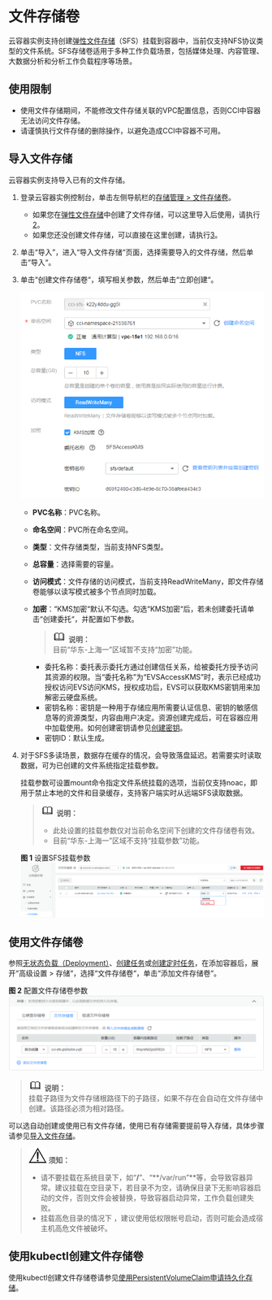 # 文件存储卷<a name="cci_01_0062"></a>

云容器实例支持创建[弹性文件存储](https://www.huaweicloud.com/product/sfs.html)（SFS）挂载到容器中，当前仅支持NFS协议类型的文件系统。SFS存储卷适用于多种工作负载场景，包括媒体处理、内容管理、大数据分析和分析工作负载程序等场景。

## 使用限制<a name="section1952064916495"></a>

-   使用文件存储期间，不能修改文件存储关联的VPC配置信息，否则CCI中容器无法访问文件存储。
-   请谨慎执行文件存储的删除操作，以避免造成CCI中容器不可用。

## 导入文件存储<a name="section19847172452713"></a>

云容器实例支持导入已有的文件存储。

1.  登录云容器实例控制台，单击左侧导航栏的[存储管理 \> 文件存储卷](https://console.huaweicloud.com/cci/#/app/storage/sfs/list)。
    -   如果您在[弹性文件存储](https://www.huaweicloud.com/product/sfs.html)中创建了文件存储，可以这里导入后使用，请执行[2](#li181745101913)。
    -   如果您还没创建文件存储，可以直接在这里创建，请执行[3](#li171816301567)。

2.  <a name="li181745101913"></a>单击“导入”，进入“导入文件存储“页面，选择需要导入的文件存储，然后单击“导入“。
3.  <a name="li171816301567"></a>单击“创建文件存储卷“，填写相关参数，然后单击“立即创建“。

    ![](figures/创建文件存储卷.png)

    -   **PVC名称**：PVC名称。
    -   **命名空间**：PVC所在命名空间。
    -   **类型**：文件存储类型，当前支持NFS类型。
    -   **总容量**：选择需要的容量。
    -   **访问模式**：文件存储的访问模式，当前支持ReadWriteMany，即文件存储卷能够以读写模式被多个节点同时加载。
    -   **加密**：“KMS加密“默认不勾选。勾选“KMS加密“后，若未创建委托请单击“创建委托“，并配置如下参数。

        >![](public_sys-resources/icon-note.gif) **说明：**   
        >目前“华东-上海一”区域暂不支持“加密”功能。  

        -   委托名称：委托表示委托方通过创建信任关系，给被委托方授予访问其资源的权限。当“委托名称”为“EVSAccessKMS”时，表示已经成功授权访问EVS访问KMS，授权成功后，EVS可以获取KMS密钥用来加解密云硬盘系统。
        -   密钥名称：密钥是一种用于存储应用所需要认证信息、密钥的敏感信息等的资源类型，内容由用户决定。资源创建完成后，可在容器应用中加载使用。如何创建密钥请参见[创建密钥](https://support.huaweicloud.com/usermanual-dew/zh-cn_topic_0034324884.html)。
        -   密钥ID：默认生成。

4.  对于SFS多读场景，数据存在缓存的情况，会导致落盘延迟。若需要实时读取数据，可为已创建的文件系统指定挂载参数。

    挂载参数可设置mount命令指定文件系统挂载的选项，当前仅支持noac，即用于禁止本地的文件和目录缓存，支持客户端实时从远端SFS读取数据。

    >![](public_sys-resources/icon-note.gif) **说明：**   
    >-   此处设置的挂载参数仅对当前命名空间下创建的文件存储卷有效。  
    >-   目前“华东-上海一”区域不支持“挂载参数”功能。  

    **图 1**  设置SFS挂载参数<a name="fig989161934715"></a>  
    ![](figures/设置SFS挂载参数.png "设置SFS挂载参数")


## 使用文件存储卷<a name="section10843102482720"></a>

参照[无状态负载（Deployment）](无状态负载（Deployment）.md)、[创建任务](任务（Job）.md#section1754218181551)或[创建定时任务](定时任务（CronJob）.md#section145271625910)，在添加容器后，展开“高级设置 \> 存储“，选择“文件存储卷“，单击“添加文件存储卷“。

**图 2**  配置文件存储卷参数<a name="fig19917121443319"></a>  
![](figures/配置文件存储卷参数.png "配置文件存储卷参数")

>![](public_sys-resources/icon-note.gif) **说明：**   
>挂载子路径为文件存储根路径下的子路径，如果不存在会自动在文件存储中创建。该路径必须为相对路径。  

可以选自动创建或使用已有文件存储，使用已有存储需要提前导入存储，具体步骤请参见[导入文件存储](#section19847172452713)。

>![](public_sys-resources/icon-notice.gif) **须知：**   
>-   请不要挂载在系统目录下，如“**/**”、“**/var/run”**等，会导致容器异常。建议挂载在空目录下，若目录不为空，请确保目录下无影响容器启动的文件，否则文件会被替换，导致容器启动异常，工作负载创建失败。  
>-   挂载高危目录的情况下 ，建议使用低权限帐号启动，否则可能会造成宿主机高危文件被破坏。  

## 使用kubectl创建文件存储卷<a name="section1325510162316"></a>

使用kubectl创建文件存储卷请参见[使用PersistentVolumeClaim申请持久化存储](https://support.huaweicloud.com/devg-cci/cci_05_0014.html)。

